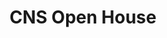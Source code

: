 ---
dateStart: 2015-11-30
dateEnd:
title: "CNS Open House"
venue: "CNS, Indiana University"
organizer:
credit: Tracy Theriault
city: Bloomington
state: IN
country: USA
pdfLink:
venueImages:
 - sm: image01.sm.jpg
   lg: image01.lg.jpg
 - sm: image02.sm.jpg
   lg: image02.lg.jpg
 - sm: image03.sm.jpg
   lg: image03.lg.jpg
 - sm: image04.sm.jpg
   lg: image04.lg.jpg
 - sm: image05.sm.jpg
   lg: image05.lg.jpg
 - sm: image06.sm.jpg
   lg: image06.lg.jpg
 - sm: image07.sm.jpg
   lg: image07.lg.jpg
 - sm: image08.sm.jpg
   lg: image08.lg.jpg
 - sm: image09.sm.jpg
   lg: image09.lg.jpg
 - sm: image10.sm.jpg
   lg: image10.lg.jpg
 - sm: image11.sm.jpg
   lg: image11.lg.jpg
 - sm: image12.sm.jpg
   lg: image12.lg.jpg
 - sm: image13.sm.jpg
   lg: image13.lg.jpg
 - sm: image14.sm.jpg
   lg: image14.lg.jpg
 - sm: image15.sm.jpg
   lg: image15.lg.jpg
 - sm: image16.sm.jpg
   lg: image16.lg.jpg
 - sm: image17.sm.jpg
   lg: image17.lg.jpg
 - sm: image18.sm.jpg
   lg: image18.lg.jpg
 - sm: image19.sm.jpg
   lg: image19.lg.jpg
 - sm: image20.sm.jpg
   lg: image20.lg.jpg
---